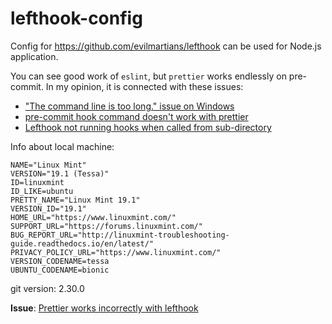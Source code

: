 # lefthook-config

Config for https://github.com/evilmartians/lefthook can be used for Node.js application.

You can see good work of `eslint`, but `prettier` works endlessly on pre-commit. In my opinion, it is connected with these issues:
- ["The command line is too long." issue on Windows](https://github.com/evilmartians/lefthook/issues/41)
- [pre-commit hook command doesn't work with prettier](https://github.com/evilmartians/lefthook/issues/203)
- [Lefthook not running hooks when called from sub-directory](https://github.com/evilmartians/lefthook/issues/215)

Info about local machine:
```
NAME="Linux Mint"
VERSION="19.1 (Tessa)"
ID=linuxmint
ID_LIKE=ubuntu
PRETTY_NAME="Linux Mint 19.1"
VERSION_ID="19.1"
HOME_URL="https://www.linuxmint.com/"
SUPPORT_URL="https://forums.linuxmint.com/"
BUG_REPORT_URL="http://linuxmint-troubleshooting-guide.readthedocs.io/en/latest/"
PRIVACY_POLICY_URL="https://www.linuxmint.com/"
VERSION_CODENAME=tessa
UBUNTU_CODENAME=bionic
```

git version: 2.30.0

**Issue**: [Prettier works incorrectly with lefthook](https://github.com/evilmartians/lefthook/issues/415)
